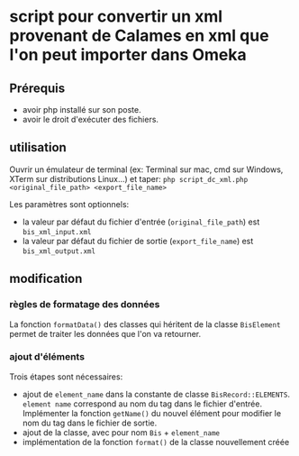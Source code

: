 # script pour convertir un xml provenant de Calames en xml que l'on peut importer dans Omeka

## Prérequis
- avoir php installé sur son poste.
- avoir le droit d'exécuter des fichiers. 

## utilisation
Ouvrir un émulateur de terminal (ex: Terminal sur mac, cmd sur Windows, XTerm sur distributions Linux...) et taper:
    ``php script_dc_xml.php <original_file_path> <export_file_name>``

Les paramètres sont optionnels:
- la valeur par défaut du fichier d'entrée (``original_file_path``) est ``bis_xml_input.xml``
- la valeur par défaut du fichier de sortie (``export_file_name``) est ``bis_xml_output.xml``

## modification

### règles de formatage des données
La fonction ``formatData()`` des classes qui héritent de la classe ``BisElement`` permet de traiter les données que l'on va retourner.

### ajout d'éléments
Trois étapes sont nécessaires:
- ajout de ``element_name`` dans la constante de classe ``BisRecord::ELEMENTS``. ``element name`` correspond au nom du tag dans le fichier d'entrée. Implémenter la fonction ``getName()`` du nouvel élément pour modifier le nom du tag dans le fichier de sortie.
- ajout de la classe, avec pour nom ``Bis`` + ``element_name`` 
- implémentation de la fonction ``format()`` de la classe nouvellement créée

